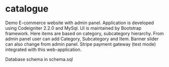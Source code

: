 # catalogue
Demo E-commerce website with admin panel. Application is developed using Codeigniter 2.2.0 and MySql.
UI is maintained by Bootstrap framework. Here items are based on category, subcategory hierarchy.
From admin panel user can add Category, Subcategory and Item.  Banner slider can also change from
admin panel. Stripe payment gateway (test mode) integrated with this web-application.

Database schema in schema.sql
